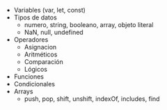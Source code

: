 - Variables (var, let, const)
- Tipos de datos
    - numero, string, booleano, array, objeto literal
    - NaN, null, undefined
- Operadores
    - Asignacion
    - Aritméticos
    - Comparación
    - Lógicos
- Funciones
- Condicionales
- Arrays
    - push, pop, shift, unshift, indexOf, includes, find
